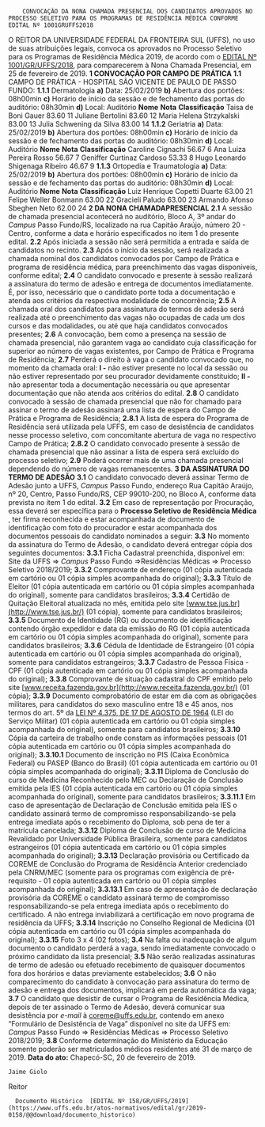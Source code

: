         CONVOCAÇÃO DA NONA CHAMADA PRESENCIAL DOS CANDIDATOS APROVADOS NO PROCESSO SELETIVO PARA OS PROGRAMAS DE RESIDÊNCIA MÉDICA CONFORME EDITAL Nº 1001GRUFFS2018  

 O REITOR DA UNIVERSIDADE FEDERAL DA FRONTEIRA SUL (UFFS), no uso de suas atribuições legais, convoca os aprovados no Processo Seletivo para os Programas de Residência Médica 2019, de acordo com o [EDITAL Nº 1001/GR/UFFS/2018](https://www.uffs.edu.br/atos-normativos/edital/gr/2018-1001), para comparecerem à Nona Chamada Presencial, em 25 de fevereiro de 2019.  **1 CONVOCAÇÃO POR CAMPO DE PRÁTICA** **1.1**  CAMPO DE PRÁTICA - HOSPITAL SÃO VICENTE DE PAULO DE PASSO FUNDO: **1.1.1**  Dermatologia **a)**  Data: 25/02/2019 **b)**  Abertura dos portões: 08h00min **c)**  Horário de início da sessão e de fechamento das portas do auditório: 08h30min **d)**  Local: Auditório     **Nome**   **Nota**   **Classificação**     Taisa de Boni Gauer   83.60   11     Juliane Bertolini   83.60   12     Maria Helena Strzykalski   83.00   13     Julia Schwening da Silva   83.00   14     **1.1.2**  Geriatria **a)**  Data: 25/02/2019 **b)**  Abertura dos portões: 08h00min **c)**  Horário de início da sessão e de fechamento das portas do auditório: 08h30min **d)**  Local: Auditório     **Nome**   **Nota**   **Classificação**     Caroline Cignachi   56.67   6     Ana Luiza Pereira Rosso   56.67   7     Geniffer Curtinaz Cardoso   53.33   8     Hugo Leonardo Shigenaga Ribeiro   46.67   9     **1.1.3**  Ortopedia e Traumatologia **a)**  Data: 25/02/2019 **b)**  Abertura dos portões: 08h00min **c)**  Horário de início da sessão e de fechamento das portas do auditório: 08h30min **d)**  Local: Auditório     **Nome**   **Nota**   **Classificação**     Luiz Henrique Copetti Duarte   63.00   21     Felipe Weller Bonmann   63.00   22     Gracieli Paludo   63.00   23     Armando Afonso Sbeghen Neto   62.00   24      **2 DA NONA CHAMADAPRESENCIAL** **2.1**  A sessão de chamada presencial acontecerá no auditório, Bloco A, 3º andar do *Campus*  Passo Fundo/RS, localizado na rua Capitão Araújo, número 20 - Centro, conforme a data e horário especificados no item 1 do presente edital. **2.2**  Após iniciada a sessão não será permitida a entrada e saída de candidatos no recinto. **2.3**  Após o início da sessão, será realizada a chamada nominal dos candidatos convocados por Campo de Prática e programa de residência médica, para preenchimento das vagas disponíveis, conforme edital; **2.4**  O candidato convocado e presente à sessão realizará a assinatura do termo de adesão e entrega de documentos imediatamente. É, por isso, necessário que o candidato porte toda a documentação e atenda aos critérios da respectiva modalidade de concorrência; **2.5**  A chamada oral dos candidatos para assinatura do termos de adesão será realizada até o preenchimento das vagas não ocupadas de cada um dos cursos e das modalidades, ou até que haja candidatos convocados presentes; **2.6**  A convocação, bem como a presença na sessão de chamada presencial, não garantem vaga ao candidato cuja classificação for superior ao número de vagas existentes, por Campo de Prática e Programa de Residência; **2.7**  Perderá o direito à vaga o candidato convocado que, no momento da chamada oral: **I -**  não estiver presente no local da sessão ou não estiver representado por seu procurador devidamente constituído; **II -**  não apresentar toda a documentação necessária ou que apresentar documentação que não atenda aos critérios do edital. **2.8**  O candidato convocado à sessão de chamada presencial que não for chamado para assinar o termo de adesão assinará uma lista de espera do Campo de Prática e Programa de Residência; **2.8.1**  A lista de espera do Programa de Residência será utilizada pela UFFS, em caso de desistência de candidatos nesse processo seletivo, com concomitante abertura de vaga no respectivo Campo de Prática; **2.8.2**  O candidato convocado presente à sessão de chamada presencial que não assinar a lista de espera será excluído do processo seletivo; **2.9**  Poderá ocorrer mais de uma chamada presencial dependendo do número de vagas remanescentes.  **3 DA ASSINATURA DO TERMO DE ADESÃO** **3.1**  O candidato convocado deverá assinar Termo de Adesão junto a UFFS, *Campus*  Passo Fundo, endereço Rua Capitão Araújo, nº 20, Centro, Passo Fundo/RS, CEP 99010-200, no Bloco A, conforme data prevista no item 1 do edital. **3.2**  Em caso de representação por Procuração, essa deverá ser específica para o **Processo Seletivo de Residência Médica** , ter firma reconhecida e estar acompanhada de documento de identificação com foto do procurador e estar acompanhada dos documentos pessoais do candidato nominados a seguir: **3.3**  No momento da assinatura do Termo de Adesão, o candidato deverá entregar cópia dos seguintes documentos: **3.3.1**  Ficha Cadastral preenchida, disponível em: Site da UFFS => *Campus*  Passo Fundo =>Residências Médicas => Processo Seletivo 2018/2019; **3.3.2**  Comprovante de endereço (01 cópia autenticada em cartório ou 01 cópia simples acompanhada do original); **3.3.3**  Título de Eleitor (01 cópia autenticada em cartório ou 01 cópia simples acompanhada do original), somente para candidatos brasileiros; **3.3.4**  Certidão de Quitação Eleitoral atualizada no mês, emitida pelo site [www.tse.jus.br](http://www.tse.jus.br/) (01 cópia), somente para candidatos brasileiros; **3.3.5**  Documento de Identidade (RG) ou documento de identificação contendo órgão expedidor e data da emissão do RG (01 cópia autenticada em cartório ou 01 cópia simples acompanhada do original), somente para candidatos brasileiros; **3.3.6**  Cédula de Identidade de Estrangeiro (01 cópia autenticada em cartório ou 01 cópia simples acompanhada do original), somente para candidatos estrangeiros; **3.3.7**  Cadastro de Pessoa Física - CPF (01 cópia autenticada em cartório ou 01 cópia simples acompanhada do original); **3.3.8**  Comprovante de situação cadastral do CPF emitido pelo site [www.receita.fazenda.gov.br](http://www.receita.fazenda.gov.br/) (01 cópia); **3.3.9**  Documento comprobatório de estar em dia com as obrigações militares, para candidatos do sexo masculino entre 18 e 45 anos, nos termos do art. 5º da [LEI Nº 4.375, DE 17 DE AGOSTO DE 1964](http://www.planalto.gov.br/ccivil_03/LEIS/L4375.htm) (LEI do Serviço Militar) (01 cópia autenticada em cartório ou 01 cópia simples acompanhada do original), somente para candidatos brasileiros; **3.3.10**  Cópia da carteira de trabalho onde constam as informações pessoais (01 cópia autenticada em cartório ou 01 cópia simples acompanhada do original); **3.3.10.1**  Documento de inscrição no PIS (Caixa Econômica Federal) ou PASEP (Banco do Brasil) (01 cópia autenticada em cartório ou 01 cópia simples acompanhada do original); **3.3.11**  Diploma de Conclusão do curso de Medicina Reconhecido pelo MEC ou Declaração de Conclusão emitida pela IES (01 cópia autenticada em cartório ou 01 cópia simples acompanhada do original), somente para candidatos brasileiros; **3.3.11.1**  Em caso de apresentação de Declaração de Conclusão emitida pela IES o candidato assinará termo de compromisso responsabilizando-se pela entrega imediata após o recebimento do Diploma, sob pena de ter a matrícula cancelada; **3.3.12**  Diploma de Conclusão de curso de Medicina Revalidado por Universidade Pública Brasileira, somente para candidatos estrangeiros (01 cópia autenticada em cartório ou 01 cópia simples acompanhada do original); **3.3.13**  Declaração provisória ou Certificado da COREME de Conclusão do Programa de Residência Anterior credenciado pela CNRM/MEC (somente para os programas com exigência de pré-requisito - 01 cópia autenticada em cartório ou 01 cópia simples acompanhada do original); **3.3.13.1**  Em caso de apresentação de declaração provisória da COREME o candidato assinará termo de compromisso responsabilizando-se pela entrega imediata após o recebimento do certificado. A não entrega inviabilizará a certificação em novo programa de residência da UFFS; **3.3.14**  Inscrição no Conselho Regional de Medicina (01 cópia autenticada em cartório ou 01 cópia simples acompanhada do original); **3.3.15**  Foto 3 x 4 (02 fotos); **3.4**  Na falta ou inadequação de algum documento o candidato perderá a vaga, sendo imediatamente convocado o próximo candidato da lista presencial; **3.5**  Não serão realizadas assinaturas de termo de adesão ou efetuado recebimento de quaisquer documentos fora dos horários e datas previamente estabelecidos; **3.6**  O não comparecimento do candidato à convocação para assinatura do termo de adesão e entrega dos documentos, implicará em perda automática da vaga; **3.7**  O candidato que desistir de cursar o Programa de Residência Médica, depois de ter assinado o Termo de Adesão, deverá comunicar sua desistência por *e-mail*  à coreme@uffs.edu.br, contendo em anexo “Formulário de Desistência de Vaga” disponível no site da UFFS em: *Campus*  Passo Fundo => Residências Médicas => Processo Seletivo 2018/2019; **3.8**  Conforme determinação do Ministério da Educação somente poderão ser matriculados médicos residentes até 31 de março de 2019.      **Data do ato:** Chapecó-SC, 20 de fevereiro de 2019.   
 

    Jaime Giolo   
 Reitor 

      Documento Histórico  [EDITAL Nº 158/GR/UFFS/2019](https://www.uffs.edu.br/atos-normativos/edital/gr/2019-0158/@@download/documento_historico)     
      